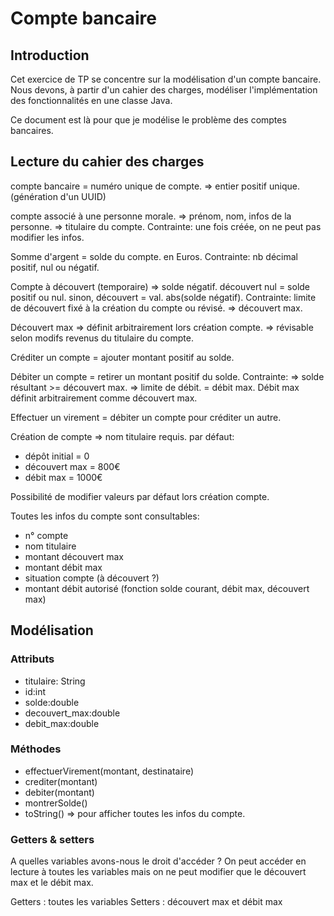 # Compte bancaire

## Introduction

Cet exercice de TP se concentre sur la modélisation d'un compte bancaire. Nous devons, à partir d'un cahier des charges, modéliser l'implémentation des fonctionnalités en une classe Java.

Ce document est là pour que je modélise le problème des comptes bancaires.

## Lecture du cahier des charges

compte bancaire = numéro unique de compte. => entier positif unique. (génération d'un UUID)

compte associé à une personne morale. => prénom, nom, infos de la personne. => titulaire du compte.
Contrainte: une fois créée, on ne peut pas modifier les infos.

Somme d'argent = solde du compte.
en Euros.
Contrainte: nb décimal positif, nul ou négatif.

Compte à découvert (temporaire)
=> solde négatif.
découvert nul = solde positif ou nul.
sinon, découvert = val. abs(solde négatif).
Contrainte: limite de découvert fixé à la création du compte ou révisé. => découvert max.

Découvert max
=> définit arbitrairement lors création compte.
=> révisable selon modifs revenus du titulaire du compte.

Créditer un compte
= ajouter montant positif au solde.

Débiter un compte
= retirer un montant positif du solde.
Contrainte:
=> solde résultant >= découvert max.
=> limite de débit. = débit max.
Débit max définit arbitrairement comme découvert max.

Effectuer un virement
= débiter un compte pour créditer un autre.

Création de compte
=> nom titulaire requis.
par défaut:

- dépôt initial = 0
- découvert max = 800€
- débit max = 1000€

Possibilité de modifier valeurs par défaut lors création compte.

Toutes les infos du compte sont consultables:

- n° compte
- nom titulaire
- montant découvert max
- montant débit max
- situation compte (à découvert ?)
- montant débit autorisé (fonction solde courant, débit max, découvert max)

## Modélisation

### Attributs

- titulaire: String
- id:int
- solde:double
- decouvert_max:double
- debit_max:double

### Méthodes

- effectuerVirement(montant, destinataire)
- crediter(montant)
- debiter(montant)
- montrerSolde()
- toString() => pour afficher toutes les infos du compte.

### Getters & setters

A quelles variables avons-nous le droit d'accéder ?
On peut accéder en lecture à toutes les variables mais on ne peut modifier que le découvert max et le débit max.

Getters : toutes les variables
Setters : découvert max et débit max
